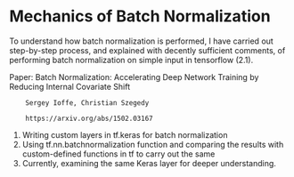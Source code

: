 Mechanics of Batch Normalization
================================
To understand how batch normalization is performed, I have carried out step-by-step process, and explained with decently sufficient comments, of performing batch normalization on simple input in tensorflow (2.1).

Paper: Batch Normalization: Accelerating Deep Network Training by Reducing Internal Covariate Shift

		Sergey Ioffe, Christian Szegedy

		https://arxiv.org/abs/1502.03167

1. Writing custom layers in tf.keras for batch normalization 
2. Using tf.nn.batchnormalization function and comparing the results with custom-defined functions in tf to carry out the same
3. Currently, examining the same Keras layer for deeper understanding.
